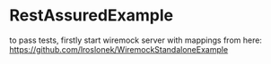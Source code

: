 # RestAssuredExample

to pass tests, firstly start wiremock server with mappings from here: https://github.com/lroslonek/WiremockStandaloneExample
